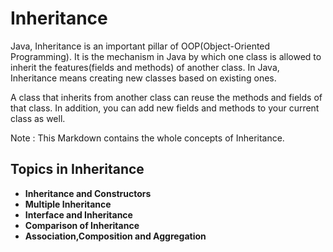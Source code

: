 # Inheritance

Java, Inheritance is an important pillar of OOP(Object-Oriented Programming). It is the mechanism in Java by which one class is allowed to inherit the features(fields and methods) of another class. In Java, Inheritance means creating new classes based on existing ones. 

A class that inherits from another class can reuse the methods and fields of that class. In addition, you can add new fields and methods to your current class as well.  

Note : This Markdown contains the whole concepts of Inheritance.

## Topics in Inheritance

- **Inheritance and Constructors**
- **Multiple Inheritance**
- **Interface and Inheritance**
- **Comparison of Inheritance**
- **Association,Composition and Aggregation**